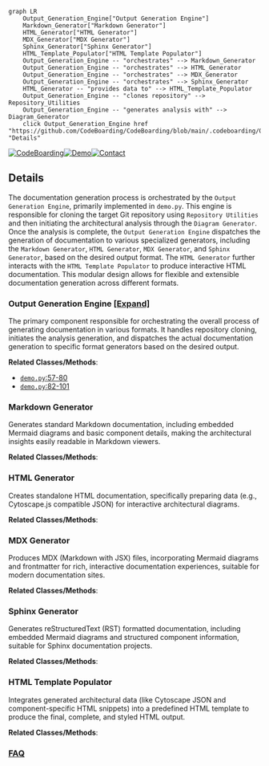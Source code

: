 ```mermaid
graph LR
    Output_Generation_Engine["Output Generation Engine"]
    Markdown_Generator["Markdown Generator"]
    HTML_Generator["HTML Generator"]
    MDX_Generator["MDX Generator"]
    Sphinx_Generator["Sphinx Generator"]
    HTML_Template_Populator["HTML Template Populator"]
    Output_Generation_Engine -- "orchestrates" --> Markdown_Generator
    Output_Generation_Engine -- "orchestrates" --> HTML_Generator
    Output_Generation_Engine -- "orchestrates" --> MDX_Generator
    Output_Generation_Engine -- "orchestrates" --> Sphinx_Generator
    HTML_Generator -- "provides data to" --> HTML_Template_Populator
    Output_Generation_Engine -- "clones repository" --> Repository_Utilities
    Output_Generation_Engine -- "generates analysis with" --> Diagram_Generator
    click Output_Generation_Engine href "https://github.com/CodeBoarding/CodeBoarding/blob/main/.codeboarding/Output_Generation_Engine.md" "Details"
```

[![CodeBoarding](https://img.shields.io/badge/Generated%20by-CodeBoarding-9cf?style=flat-square)](https://github.com/CodeBoarding/GeneratedOnBoardings)[![Demo](https://img.shields.io/badge/Try%20our-Demo-blue?style=flat-square)](https://www.codeboarding.org/demo)[![Contact](https://img.shields.io/badge/Contact%20us%20-%20contact@codeboarding.org-lightgrey?style=flat-square)](mailto:contact@codeboarding.org)

## Details

The documentation generation process is orchestrated by the `Output Generation Engine`, primarily implemented in `demo.py`. This engine is responsible for cloning the target Git repository using `Repository Utilities` and then initiating the architectural analysis through the `Diagram Generator`. Once the analysis is complete, the `Output Generation Engine` dispatches the generation of documentation to various specialized generators, including the `Markdown Generator`, `HTML Generator`, `MDX Generator`, and `Sphinx Generator`, based on the desired output format. The `HTML Generator` further interacts with the `HTML Template Populator` to produce interactive HTML documentation. This modular design allows for flexible and extensible documentation generation across different formats.

### Output Generation Engine [[Expand]](./Output_Generation_Engine.md)
The primary component responsible for orchestrating the overall process of generating documentation in various formats. It handles repository cloning, initiates the analysis generation, and dispatches the actual documentation generation to specific format generators based on the desired output.


**Related Classes/Methods**:

- <a href="https://github.com/CodeBoarding/CodeBoarding/blob/main/demo.py#L57-L80" target="_blank" rel="noopener noreferrer">`demo.py`:57-80</a>
- <a href="https://github.com/CodeBoarding/CodeBoarding/blob/main/demo.py#L82-L101" target="_blank" rel="noopener noreferrer">`demo.py`:82-101</a>


### Markdown Generator
Generates standard Markdown documentation, including embedded Mermaid diagrams and basic component details, making the architectural insights easily readable in Markdown viewers.


**Related Classes/Methods**:



### HTML Generator
Creates standalone HTML documentation, specifically preparing data (e.g., Cytoscape.js compatible JSON) for interactive architectural diagrams.


**Related Classes/Methods**:



### MDX Generator
Produces MDX (Markdown with JSX) files, incorporating Mermaid diagrams and frontmatter for rich, interactive documentation experiences, suitable for modern documentation sites.


**Related Classes/Methods**:



### Sphinx Generator
Generates reStructuredText (RST) formatted documentation, including embedded Mermaid diagrams and structured component information, suitable for Sphinx documentation projects.


**Related Classes/Methods**:



### HTML Template Populator
Integrates generated architectural data (like Cytoscape JSON and component-specific HTML snippets) into a predefined HTML template to produce the final, complete, and styled HTML output.


**Related Classes/Methods**:





### [FAQ](https://github.com/CodeBoarding/GeneratedOnBoardings/tree/main?tab=readme-ov-file#faq)
